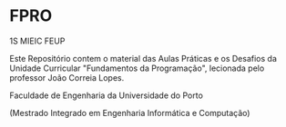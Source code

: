 # FPRO

1S MIEIC FEUP

Este Repositório contem o material das Aulas Práticas e os Desafios da Unidade Curricular "Fundamentos da Programação", lecionada pelo professor João Correia Lopes.

Faculdade de Engenharia da Universidade do Porto

(Mestrado Integrado em Engenharia Informática e Computação)
